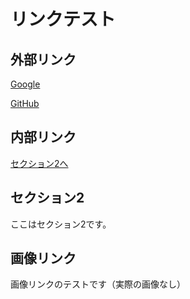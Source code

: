 # リンクテスト

## 外部リンク

[Google](https://www.google.com)

[GitHub](https://github.com)

## 内部リンク

[セクション2へ](#セクション2)

## セクション2

ここはセクション2です。

## 画像リンク

画像リンクのテストです（実際の画像なし）